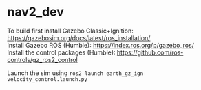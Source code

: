# nav2_dev

To build first install Gazebo Classic+Ignition: https://gazebosim.org/docs/latest/ros_installation/ <br>
Install Gazebo ROS (Humble): https://index.ros.org/p/gazebo_ros/ <br>
Install the control packages (Humble): https://github.com/ros-controls/gz_ros2_control

Launch the sim using `ros2 launch earth_gz_ign velocity_control.launch.py`